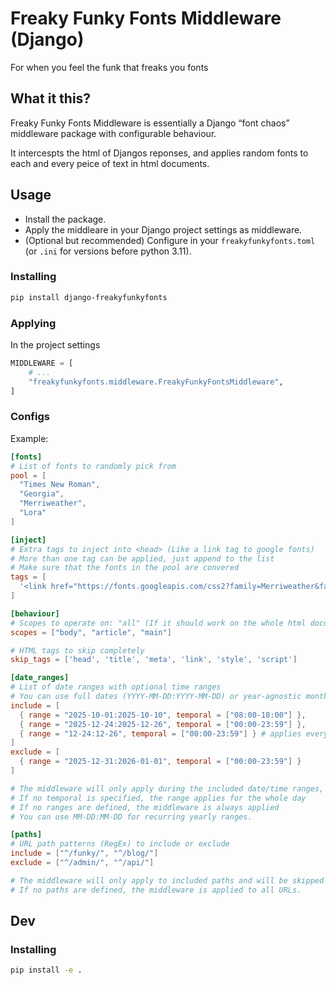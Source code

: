 # Freaky Funky Fonts Middleware (Django)

For when you feel the funk that freaks you fonts

## What it this?

Freaky Funky Fonts Middleware is essentially a Django “font chaos” middleware package with configurable behaviour.

It intercespts the html of Djangos reponses, and applies random fonts to each and every peice of text in html documents.

## Usage

- Install the package.
- Apply the middleare in your Django project settings as middleware.
- (Optional but recommended) Configure in your `freakyfunkyfonts.toml` (or `.ini` for versions before python 3.11).


### Installing

```bash
pip install django-freakyfunkyfonts
```

### Applying

In the project settings

```py
MIDDLEWARE = [
    # ...
    "freakyfunkyfonts.middleware.FreakyFunkyFontsMiddleware",
]
```

### Configs

Example: 

```toml
[fonts]
# List of fonts to randomly pick from
pool = [
  "Times New Roman",
  "Georgia",
  "Merriweather",
  "Lora"
]

[inject]
# Extra tags to inject into <head> (Like a link tag to google fonts)
# More than one tag can be applied, just append to the list
# Make sure that the fonts in the pool are convered
tags = [
  '<link href="https://fonts.googleapis.com/css2?family=Merriweather&family=Lora&display=swap" rel="stylesheet">'
]

[behaviour]
# Scopes to operate on: "all" (If it should work on the whole html document), "body", or any tag names (article, main)
scopes = ["body", "article", "main"]

# HTML tags to skip completely
skip_tags = ['head', 'title', 'meta', 'link', 'style', 'script'] 

[date_ranges]
# List of date ranges with optional time ranges
# You can use full dates (YYYY-MM-DD:YYYY-MM-DD) or year-agnostic month-day ranges (MM-DD:MM-DD)
include = [
  { range = "2025-10-01:2025-10-10", temporal = ["08:00-18:00"] },
  { range = "2025-12-24:2025-12-26", temporal = ["00:00-23:59"] },
  { range = "12-24:12-26", temporal = ["00:00-23:59"] } # applies every year
]
exclude = [
  { range = "2025-12-31:2026-01-01", temporal = ["00:00-23:59"] }
]

# The middleware will only apply during the included date/time ranges, and will be skipped during excluded ranges.
# If no temporal is specified, the range applies for the whole day
# If no ranges are defined, the middleware is always applied
# You can use MM-DD:MM-DD for recurring yearly ranges.

[paths]
# URL path patterns (RegEx) to include or exclude
include = ["^/funky/", "^/blog/"]
exclude = ["^/admin/", "^/api/"]

# The middleware will only apply to included paths and will be skipped for excluded paths.
# If no paths are defined, the middleware is applied to all URLs.
```

## Dev

### Installing

```bash
pip install -e .
```